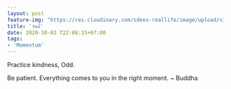 ```yaml
---
layout: post
feature-img: "https://res.cloudinary.com/sdees-reallife/image/upload/v1555658919/sample_feature_img.png"
title: 'วันดี'
date: 2020-10-03 T22:08:33+07:00
tags:
- 'Momentum'
---
```

Practice kindness, Odd.

<i class="fa fa-child" style="color:plum"></i>

Be patient. Everything comes to you in the right moment. ~ Buddha
